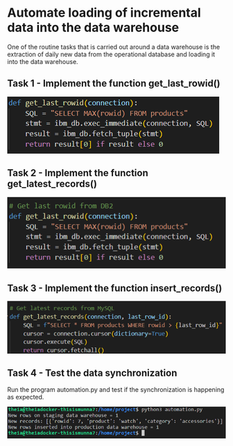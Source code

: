 # Automate loading of incremental data into the data warehouse
One of the routine tasks that is carried out around a data warehouse is the extraction of daily new data from the operational database and loading it into the data warehouse.
## Task 1 - Implement the function get_last_rowid()
![](https://github.com/munna710/data-enginering-capstone-project/blob/main/Automate%20loading%20of%20incremental%20data%20into%20the%20data%20warehouse/images/t1.png)
## Task 2 - Implement the function get_latest_records()
![](https://github.com/munna710/data-enginering-capstone-project/blob/main/Automate%20loading%20of%20incremental%20data%20into%20the%20data%20warehouse/images/t2.png)
## Task 3 - Implement the function insert_records()
![](https://github.com/munna710/data-enginering-capstone-project/blob/main/Automate%20loading%20of%20incremental%20data%20into%20the%20data%20warehouse/images/t3.png)
## Task 4 - Test the data synchronization
Run the program automation.py and test if the synchronization is happening as expected.

![](https://github.com/munna710/data-enginering-capstone-project/blob/main/Automate%20loading%20of%20incremental%20data%20into%20the%20data%20warehouse/images/sync.png)
